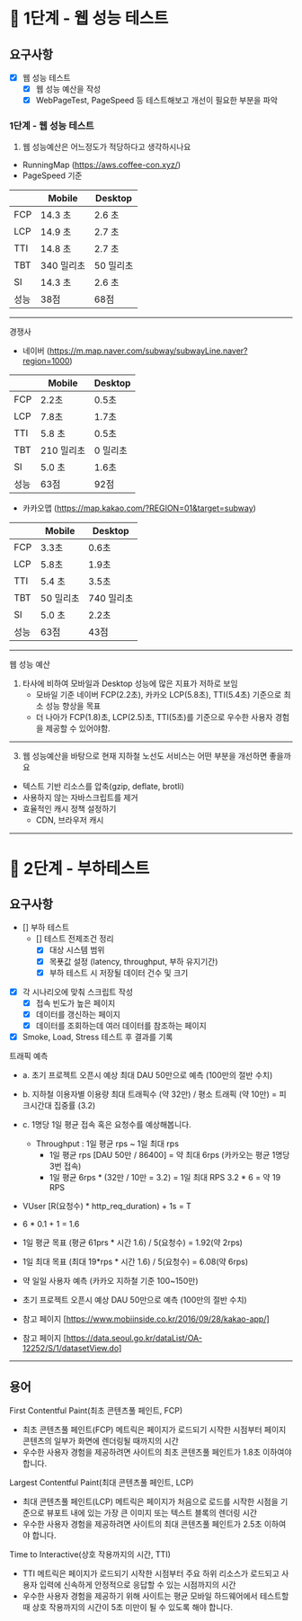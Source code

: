 
# 🚀 1단계 - 웹 성능 테스트

## 요구사항
- [X] 웹 성능 테스트
  - [X] 웹 성능 예산을 작성
  - [X] WebPageTest, PageSpeed 등 테스트해보고 개선이 필요한 부분을 파악

### 1단계 - 웹 성능 테스트
1. 웹 성능예산은 어느정도가 적당하다고 생각하시나요

- RunningMap (https://aws.coffee-con.xyz/)
- PageSpeed 기준

|     | Mobile | Desktop | 
|-----|--------|---------| 
| FCP | 14.3 초  | 2.6 초    |
| LCP | 14.9 초  | 2.7 초    |
| TTI | 14.8 초  | 2.7 초    |
| TBT | 340 밀리초  | 50 밀리초    |
| SI | 14.3 초  | 2.6 초   |
| 성능 | 38점 | 68점 |

---

경쟁사

- 네이버 (https://m.map.naver.com/subway/subwayLine.naver?region=1000)

|     | Mobile  | Desktop | 
|-----|---------|---------| 
| FCP | 2.2초 | 0.5초 |
| LCP | 7.8초 | 1.7초 |
| TTI | 5.8 초 | 0.5초 |
| TBT | 210 밀리초 | 0 밀리초 |
| SI  | 5.0 초 | 1.6초 |
| 성능 | 63점 | 92점 |

- 카카오맵 (https://map.kakao.com/?REGION=01&target=subway)

|     | Mobile | Desktop | 
|-----|--------|---------| 
| FCP | 3.3초   | 0.6초 |
| LCP | 5.8초   | 1.9초 |
| TTI | 5.4 초  | 3.5초 |
| TBT | 50 밀리초 | 740 밀리초 |
| SI  | 5.0 초  | 2.2초 |
| 성능 | 63점 | 43점 |

---
웹 성능 예산

1. 타사에 비하여 모바일과 Desktop 성능에 많은 지표가 저하로 보임
   - 모바일 기준 네이버 FCP(2.2초), 카카오 LCP(5.8초), TTI(5.4초) 기준으로 최소 성능 향상을 목표
   - 더 나아가 FCP(1.8)초, LCP(2.5)초, TTI(5초)를 기준으로 우수한 사용자 경험을 제공할 수 있어야함. 

---

3. 웹 성능예산을 바탕으로 현재 지하철 노선도 서비스는 어떤 부분을 개선하면 좋을까요
- 텍스트 기반 리소스를 압축(gzip, deflate, brotli)
- 사용하지 않는 자바스크립트를 제거
- 효율적인 캐시 정책 설정하기
  - CDN, 브라우저 캐시

---

# 🚀 2단계 - 부하테스트

## 요구사항
- [] 부하 테스트 
  - [] 테스트 전제조건 정리 
    - [X] 대상 시스템 범위
    - [X] 목푯값 설정 (latency, throughput, 부하 유지기간)
    - [X] 부하 테스트 시 저장될 데이터 건수 및 크기
- [X] 각 시나리오에 맞춰 스크립트 작성
  - [X] 접속 빈도가 높은 페이지
  - [X] 데이터를 갱신하는 페이지
  - [X] 데이터를 조회하는데 여러 데이터를 참조하는 페이지
- [X] Smoke, Load, Stress 테스트 후 결과를 기록

트래픽 예측
- a. 초기 프로젝트 오픈시 예상 최대 DAU 50만으로 예측 (100만의 절반 수치)
- b. 지하철 이용자별 이용량 최대 트래픽수 (약 32만) / 평소 트래픽 (약 10만) = 피크시간대 집중률 (3.2)
- c. 1명당 1일 평균 접속 혹은 요청수를 예상해봅니다. 
  - Throughput : 1일 평균 rps ~ 1일 최대 rps
    - 1일 평균 rps [DAU 50만 / 86400] = 약 최대 6rps (카카오는 평균 1명당 3번 접속)
    - 1일 평균 6rps * (32만 / 10만 = 3.2) = 1일 최대 RPS 3.2 * 6 = 약 19 RPS

- VUser [R(요청수) * http_req_duration) + 1s = T
- 6 * 0.1 + 1 = 1.6
- 1일 평균 목표 (평균 61prs * 시간 1.6) / 5(요청수) = 1.92(약 2rps)
- 1일 최대 목표 (최대 19*rps * 시간 1.6) / 5(요청수) = 6.08(약 6rps)

- 약 일일 사용자 예측 (카카오 지하철 기준 100~150만)
- 초기 프로젝트 오픈시 예상 DAU 50만으로 예측 (100만의 절반 수치)
- 참고 페이지 [https://www.mobiinside.co.kr/2016/09/28/kakao-app/]
- 참고 페이지 [https://data.seoul.go.kr/dataList/OA-12252/S/1/datasetView.do]

---

## 용어
First Contentful Paint(최초 콘텐츠풀 페인트, FCP)
- 최초 콘텐츠풀 페인트(FCP) 메트릭은 페이지가 로드되기 시작한 시점부터 페이지 콘텐츠의 일부가 화면에 렌더링될 때까지의 시간
- 우수한 사용자 경험을 제공하려면 사이트의 최초 콘텐츠풀 페인트가 1.8초 이하여야 합니다.

Largest Contentful Paint(최대 콘텐츠풀 페인트, LCP)
- 최대 콘텐츠풀 페인트(LCP) 메트릭은 페이지가 처음으로 로드를 시작한 시점을 기준으로 뷰포트 내에 있는 가장 큰 이미지 또는 텍스트 블록의 렌더링 시간
- 우수한 사용자 경험을 제공하려면 사이트의 최대 콘텐츠풀 페인트가 2.5초 이하여야 합니다.

Time to Interactive(상호 작용까지의 시간, TTI)
- TTI 메트릭은 페이지가 로드되기 시작한 시점부터 주요 하위 리소스가 로드되고 사용자 입력에 신속하게 안정적으로 응답할 수 있는 시점까지의 시간
- 우수한 사용자 경험을 제공하기 위해 사이트는 평균 모바일 하드웨어에서 테스트할 때 상호 작용까지의 시간이 5초 미만이 될 수 있도록 해야 합니다.
